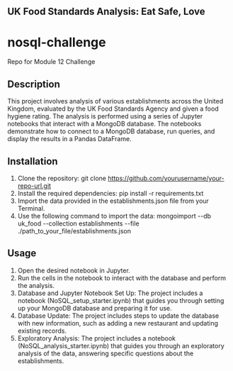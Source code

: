 ## UK Food Standards Analysis: Eat Safe, Love
# nosql-challenge
Repo for Module 12 Challenge

## Description

This project involves analysis of various establishments across the United Kingdom, evaluated by the UK Food Standards Agency and given a food hygiene rating. The analysis is performed using a series of Jupyter notebooks that interact with a MongoDB database. The notebooks demonstrate how to connect to a MongoDB database, run queries, and display the results in a Pandas DataFrame.

## Installation

1. Clone the repository: git clone https://github.com/yourusername/your-repo-url.git
2. Install the required dependencies: pip install -r requirements.txt
3. Import the data provided in the establishments.json file from your Terminal.
4. Use the following command to import the data: mongoimport --db uk_food --collection establishments --file ./path_to_your_file/establishments.json

## Usage

1. Open the desired notebook in Jupyter.
3. Run the cells in the notebook to interact with the database and perform the analysis.
2. Database and Jupyter Notebook Set Up: The project includes a notebook (NoSQL_setup_starter.ipynb) that guides you through setting up your MongoDB database and preparing it for use.
3. Database Update: The project includes steps to update the database with new information, such as adding a new restaurant and updating existing records.
4. Exploratory Analysis: The project includes a notebook (NoSQL_analysis_starter.ipynb) that guides you through an exploratory analysis of the data, answering specific questions about the establishments.


